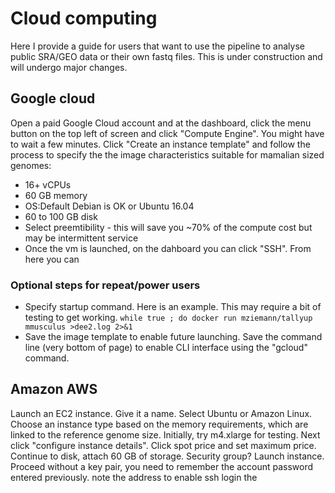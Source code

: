 # Cloud computing
Here I provide a guide for users that want to use the pipeline to analyse public SRA/GEO data or their own fastq files. This is under construction and will undergo major changes.

## Google cloud
Open a paid Google Cloud account and at the dashboard, click the menu button on the top left of screen and click "Compute Engine". You might have to wait a few minutes. Click "Create an instance template" and follow the process to specify the the image characteristics suitable for mamalian sized genomes:
* 16+ vCPUs
* 60 GB memory
* OS:Default Debian is OK or Ubuntu 16.04
* 60 to 100 GB disk
* Select preemtibility - this will save you ~70% of the compute cost but may be intermittent service
* Once the vm is launched, on the dahboard you can click "SSH". From here you can 
### Optional steps for repeat/power users
* Specify startup command. Here is an example. This may require a bit of testing to get working.
```while true ; do docker run mziemann/tallyup mmusculus >dee2.log 2>&1``` 
* Save the image template to enable future launching. Save the command line (very bottom of page) to enable CLI interface using the "gcloud" command.

## Amazon AWS
Launch an EC2 instance. Give it a name. Select Ubuntu or Amazon Linux. Choose an instance type based on the memory requirements, which are linked to the reference genome size. Initially, try m4.xlarge for testing. Next click "configure instance details". Click spot price and set maximum price. Continue to disk, attach 60 GB of storage. Security group? Launch instance. Proceed without a key pair, you need to remember the account password entered previously. note the address to enable ssh login the 
